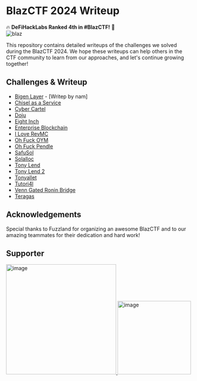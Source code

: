 # BlazCTF 2024 Writeup

🔥  **DeFiHackLabs Ranked 4th in #BlazCTF!** 💪  
![blaz](https://github.com/user-attachments/assets/66da8b5a-1944-43f8-a820-6126d9384ac5)


This repository contains detailed writeups of the challenges we solved during the BlazCTF 2024. We hope these writeups can help others in the CTF community to learn from our approaches, and let's continue growing together!

## Challenges & Writeup
- [Bigen Layer](https://github.com/fuzzland/blazctf-2024/tree/main/bigen-layer) - [Writep by nam]
- [Chisel as a Service](https://github.com/fuzzland/blazctf-2024/tree/main/chisel-as-a-service)
- [Cyber Cartel](https://github.com/fuzzland/blazctf-2024/tree/main/cyber-cartel)
- [Doju](https://github.com/fuzzland/blazctf-2024/tree/main/doju)
- [Eight Inch](https://github.com/fuzzland/blazctf-2024/tree/main/eight-inch)
- [Enterprise Blockchain](https://github.com/fuzzland/blazctf-2024/tree/main/enterprise-blockchain)
- [I Love RevMC](https://github.com/fuzzland/blazctf-2024/tree/main/i-love-revmc)
- [Oh Fuck OYM](https://github.com/fuzzland/blazctf-2024/tree/main/oh-fuck-oym)
- [Oh Fuck Pendle](https://github.com/fuzzland/blazctf-2024/tree/main/oh-fuck-pendle)
- [SafuSol](https://github.com/fuzzland/blazctf-2024/tree/main/safusol)
- [Solalloc](https://github.com/fuzzland/blazctf-2024/tree/main/solalloc)
- [Tony Lend](https://github.com/fuzzland/blazctf-2024/tree/main/tony-lend)
- [Tony Lend 2](https://github.com/fuzzland/blazctf-2024/tree/main/tony-lend-2)
- [Tonyallet](https://github.com/fuzzland/blazctf-2024/tree/main/tonyallet)
- [Tutori4l](https://github.com/fuzzland/blazctf-2024/tree/main/tutori4l)
- [Venn Gated Ronin Bridge](https://github.com/fuzzland/blazctf-2024/tree/main/venn-gated-ronin-bridge)
- [Teragas](https://github.com/fuzzland/blazctf-2024/tree/main/teragas)

## Acknowledgements
Special thanks to Fuzzland for organizing an awesome BlazCTF and to our amazing teammates for their dedication and hard work!

## Supporter

<a href="https://x.com/fuzzland_">
  <img src="https://github.com/user-attachments/assets/c5a1ea17-3d56-412a-87bb-fef2187eadad" alt="image" width="300"/>
</a>

<a href="https://x.com/GCCofCommons">
  <img src="https://github.com/user-attachments/assets/4da1e7de-2068-4c3f-a8b9-60beb0ea32ee" alt="image" width="200"/>
</a>

